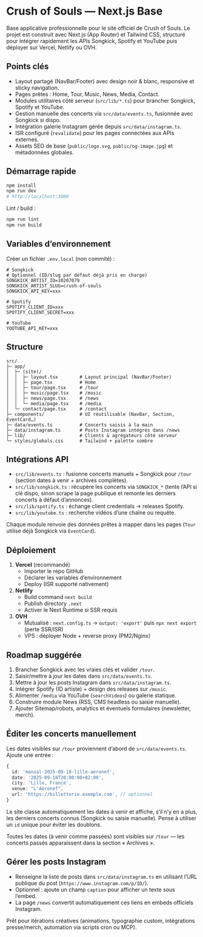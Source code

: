 # Crush of Souls — Next.js Base

Base applicative professionnelle pour le site officiel de Crush of Souls. Le projet est construit avec Next.js (App Router) et Tailwind CSS, structuré pour intégrer rapidement les APIs Songkick, Spotify et YouTube puis déployer sur Vercel, Netlify ou OVH.

## Points clés
- Layout partagé (NavBar/Footer) avec design noir & blanc, responsive et sticky navigation.
- Pages prêtes : Home, Tour, Music, News, Media, Contact.
- Modules utilitaires côté serveur (`src/lib/*.ts`) pour brancher Songkick, Spotify et YouTube.
- Gestion manuelle des concerts via `src/data/events.ts`, fusionnée avec Songkick si dispo.
- Intégration galerie Instagram gérée depuis `src/data/instagram.ts`.
- ISR configuré (`revalidate`) pour les pages connectées aux APIs externes.
- Assets SEO de base (`public/logo.svg`, `public/og-image.jpg`) et métadonnées globales.

## Démarrage rapide
```bash
npm install
npm run dev
# http://localhost:3000
```

Lint / build :
```bash
npm run lint
npm run build
```

## Variables d’environnement
Créer un fichier `.env.local` (non commité) :
```
# Songkick
# Optionnel (ID/slug par défaut déjà pris en charge)
SONGKICK_ARTIST_ID=10207079
SONGKICK_ARTIST_SLUG=crush-of-souls
SONGKICK_API_KEY=xxx

# Spotify
SPOTIFY_CLIENT_ID=xxx
SPOTIFY_CLIENT_SECRET=xxx

# YouTube
YOUTUBE_API_KEY=xxx
```

## Structure
```
src/
├─ app/
│  ├─ (site)/
│  │  ├─ layout.tsx        # Layout principal (NavBar/Footer)
│  │  ├─ page.tsx          # Home
│  │  ├─ tour/page.tsx     # /tour
│  │  ├─ music/page.tsx    # /music
│  │  ├─ news/page.tsx     # /news
│  │  └─ media/page.tsx    # /media
│  └─ contact/page.tsx     # /contact
├─ components/             # UI réutilisable (NavBar, Section, EventCard…)
├─ data/events.ts          # Concerts saisis à la main
├─ data/instagram.ts       # Posts Instagram intégrés dans /news
├─ lib/                    # Clients & agrégateurs côté serveur
└─ styles/globals.css      # Tailwind + palette sombre
```

## Intégrations API
- `src/lib/events.ts` : fusionne concerts manuels + Songkick pour `/tour` (section dates à venir + archives complètes).
- `src/lib/songkick.ts` : récupère les concerts via `SONGKICK_*` (tente l’API si clé dispo, sinon scrape la page publique et remonte les derniers concerts à défaut d’annonces).
- `src/lib/spotify.ts` : échange client credentials → releases Spotify.
- `src/lib/youtube.ts` : recherche vidéos d’une chaîne ou requête.

Chaque module renvoie des données prêtes à mapper dans les pages (`Tour` utilise déjà Songkick via `EventCard`).

## Déploiement
1. **Vercel** (recommandé)  
   - Importer le repo GitHub  
   - Déclarer les variables d’environnement  
   - Deploy (ISR supporté nativement)
2. **Netlify**  
   - Build command `next build`  
   - Publish directory `.next`  
   - Activer le Next Runtime si SSR requis
3. **OVH**  
   - Mutualisé : `next.config.ts` → `output: 'export'` puis `npx next export` (perte SSR/ISR)  
   - VPS : déployer Node + reverse proxy (PM2/Nginx)

## Roadmap suggérée
1. Brancher Songkick avec les vraies clés et valider `/tour`.
2. Saisir/mettre à jour les dates dans `src/data/events.ts`.
3. Mettre à jour les posts Instagram dans `src/data/instagram.ts`.
4. Intégrer Spotify (ID artiste) + design des releases sur `/music`.
5. Alimenter `/media` via YouTube (`searchVideos`) ou galerie statique.
6. Construire module News (RSS, CMS headless ou saisie manuelle).
7. Ajouter Sitemap/robots, analytics et éventuels formulaires (newsletter, merch).

## Éditer les concerts manuellement

Les dates visibles sur `/tour` proviennent d’abord de `src/data/events.ts`. Ajoute une entrée :

```ts
{
  id: 'manual-2025-09-18-lille-aeronef',
  date: '2025-09-18T20:00:00+02:00',
  city: 'Lille, France',
  venue: "L'Aéronef",
  url: 'https://billetterie.exemple.com', // optionnel
}
```

Le site classe automatiquement les dates à venir et affiche, s’il n’y en a plus, les derniers concerts connus (Songkick ou saisie manuelle). Pense à utiliser un `id` unique pour éviter les doublons.

Toutes les dates (à venir comme passées) sont visibles sur `/tour` — les concerts passés apparaissent dans la section « Archives ».

## Gérer les posts Instagram

- Renseigne la liste de posts dans `src/data/instagram.ts` en utilisant l’URL publique du post (`https://www.instagram.com/p/ID/`).
- Optionnel : ajoute un champ `caption` pour afficher un texte sous l’embed.
- La page `/news` convertit automatiquement ces liens en embeds officiels Instagram.

Prêt pour itérations créatives (animations, typographie custom, intégrations presse/merch, automation via scripts cron ou MCP).
